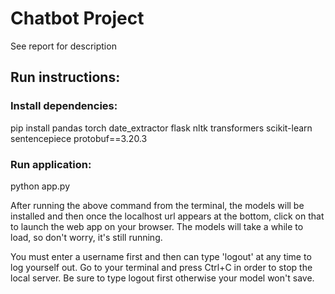# Chatbot Project
See report for description

## Run instructions:
### Install dependencies:
pip install pandas torch date_extractor flask nltk transformers scikit-learn sentencepiece protobuf==3.20.3

### Run application:
python app.py

After running the above command from the terminal, the models will be installed
and then once the localhost url appears at the bottom, click
on that to launch the web app on your browser. The models will take a while
to load, so don't worry, it's still running.

You must enter a username first and then can type 'logout'
at any time to log yourself out. Go to your terminal and press
Ctrl+C in order to stop the local server. Be sure to type logout
first otherwise your model won't save.

